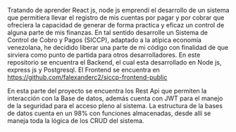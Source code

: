 Tratando de aprender React js, node js emprendí el desarrollo de un sistema que permitiera llevar el registro de mis cuentas por pagar y por cobrar que ofreciera la capacidad de generar de forma practica y eficaz un control de alguna parte de mis finanzas. En tal sentido desarrolle un Sistema de Control de Cobro y Pagos (SICCP), adaptado a la atípica economía venezolana, he decidido liberar una parte de mi código con finalidad de que sirviera como punto de partida para otros desarrolladores.
En este repositorio se encuentra el Backend, el cual esta desarrollado en Node js, express js y Postgresql. El Frontend se encuentra en https://github.com/falexanderc2/siccp-frontend-public

En esta parte del proyecto se encuentra los Rest Api que permiten la interacción con la Base de datos, además cuenta con JWT para el manejo de la seguridad para el acceso pleno al sistema.
La estructura de la bases de datos cuenta en un 98% con funciones almacenadas, desde allí se maneja toda la lógica de los CRUD del sistema.
